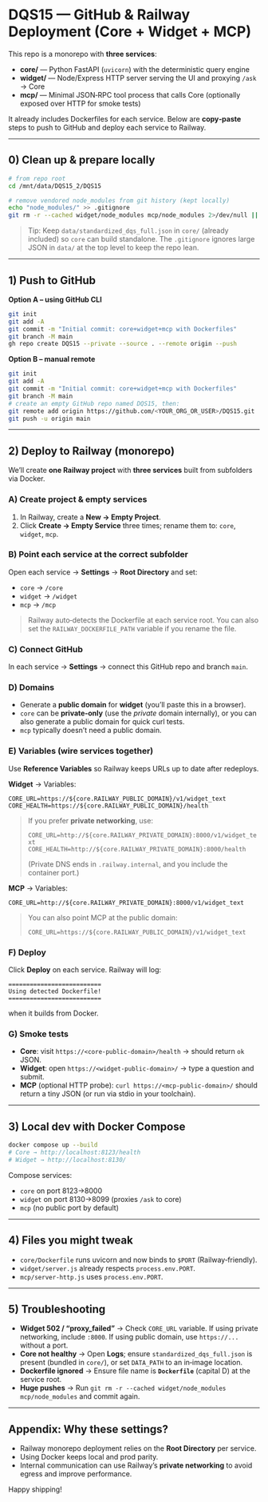 # DQS15 — GitHub & Railway Deployment (Core + Widget + MCP)

This repo is a monorepo with **three services**:

- **core/** — Python FastAPI (`uvicorn`) with the deterministic query engine
- **widget/** — Node/Express HTTP server serving the UI and proxying `/ask` → Core
- **mcp/** — Minimal JSON‑RPC tool process that calls Core (optionally exposed over HTTP for smoke tests)

It already includes Dockerfiles for each service. Below are **copy‑paste** steps to push to GitHub and deploy each service to Railway.

---

## 0) Clean up & prepare locally

```bash
# from repo root
cd /mnt/data/DQS15_2/DQS15

# remove vendored node_modules from git history (kept locally)
echo "node_modules/" >> .gitignore
git rm -r --cached widget/node_modules mcp/node_modules 2>/dev/null || true
```

> Tip: Keep `data/standardized_dqs_full.json` in `core/` (already included) so `core` can build standalone. The `.gitignore` ignores large JSON in `data/` at the top level to keep the repo lean.

---

## 1) Push to GitHub

**Option A – using GitHub CLI**

```bash
git init
git add -A
git commit -m "Initial commit: core+widget+mcp with Dockerfiles"
git branch -M main
gh repo create DQS15 --private --source . --remote origin --push
```

**Option B – manual remote**

```bash
git init
git add -A
git commit -m "Initial commit: core+widget+mcp with Dockerfiles"
git branch -M main
# create an empty GitHub repo named DQS15, then:
git remote add origin https://github.com/<YOUR_ORG_OR_USER>/DQS15.git
git push -u origin main
```

---

## 2) Deploy to Railway (monorepo)

We’ll create **one Railway project** with **three services** built from subfolders via Docker.

### A) Create project & empty services

1. In Railway, create a **New → Empty Project**.  
2. Click **Create → Empty Service** three times; rename them to: `core`, `widget`, `mcp`.

### B) Point each service at the correct subfolder

Open each service → **Settings** → **Root Directory** and set:

- `core` → `/core`
- `widget` → `/widget`
- `mcp` → `/mcp`

> Railway auto‑detects the Dockerfile at each service root. You can also set the `RAILWAY_DOCKERFILE_PATH` variable if you rename the file.

### C) Connect GitHub

In each service → **Settings** → connect this GitHub repo and branch `main`.

### D) Domains

- Generate a **public domain** for **widget** (you’ll paste this in a browser).  
- `core` can be **private‑only** (use the *private* domain internally), or you can also generate a public domain for quick curl tests.
- `mcp` typically doesn’t need a public domain.

### E) Variables (wire services together)

Use **Reference Variables** so Railway keeps URLs up to date after redeploys.

**Widget** → Variables:

```
CORE_URL=https://${core.RAILWAY_PUBLIC_DOMAIN}/v1/widget_text
CORE_HEALTH=https://${core.RAILWAY_PUBLIC_DOMAIN}/health
```

> If you prefer **private networking**, use:
>
> `CORE_URL=http://${core.RAILWAY_PRIVATE_DOMAIN}:8000/v1/widget_text`  
> `CORE_HEALTH=http://${core.RAILWAY_PRIVATE_DOMAIN}:8000/health`
>
> (Private DNS ends in `.railway.internal`, and you include the container port.)

**MCP** → Variables:

```
CORE_URL=http://${core.RAILWAY_PRIVATE_DOMAIN}:8000/v1/widget_text
```

> You can also point MCP at the public domain:
>
> `CORE_URL=https://${core.RAILWAY_PUBLIC_DOMAIN}/v1/widget_text`

### F) Deploy

Click **Deploy** on each service. Railway will log:
```
==========================
Using detected Dockerfile!
==========================
```
when it builds from Docker.

### G) Smoke tests

- **Core**: visit `https://<core-public-domain>/health` → should return `ok` JSON.
- **Widget**: open `https://<widget-public-domain>/` → type a question and submit.
- **MCP** (optional HTTP probe): `curl https://<mcp-public-domain>/` should return a tiny JSON (or run via stdio in your toolchain).

---

## 3) Local dev with Docker Compose

```bash
docker compose up --build
# Core → http://localhost:8123/health
# Widget → http://localhost:8130/
```

Compose services:
- `core` on port 8123→8000
- `widget` on port 8130→8099 (proxies `/ask` to core)
- `mcp` (no public port by default)

---

## 4) Files you might tweak

- `core/Dockerfile` runs uvicorn and now binds to `$PORT` (Railway‑friendly).  
- `widget/server.js` already respects `process.env.PORT`.
- `mcp/server-http.js` uses `process.env.PORT`.

---

## 5) Troubleshooting

- **Widget 502 / “proxy_failed”** → Check `CORE_URL` variable. If using private networking, include `:8000`. If using public domain, use `https://...` without a port.
- **Core not healthy** → Open **Logs**; ensure `standardized_dqs_full.json` is present (bundled in `core/`), or set `DATA_PATH` to an in‑image location.
- **Dockerfile ignored** → Ensure file name is **`Dockerfile`** (capital D) at the service root.
- **Huge pushes** → Run `git rm -r --cached widget/node_modules mcp/node_modules` and commit again.

---

## Appendix: Why these settings?

- Railway monorepo deployment relies on the **Root Directory** per service.  
- Using Docker keeps local and prod parity.  
- Internal communication can use Railway’s **private networking** to avoid egress and improve performance.

Happy shipping!
